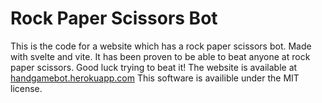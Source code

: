 # Rock Paper Scissors Bot
This is the code for a website which has a rock paper scissors bot. Made with svelte and vite. It has been proven
to be able to beat anyone at rock paper scissors. Good luck trying to beat it!
The website is available at [handgamebot.herokuapp.com](https://rock-handgamebot.herokuapp.com/)
This software is availible under the MIT license.

